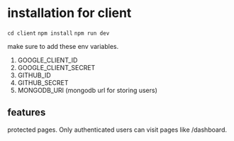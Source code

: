 # installation for client

`cd client`
`npm install`
`npm run dev`

make sure to add these env variables.

1. GOOGLE_CLIENT_ID
2. GOOGLE_CLIENT_SECRET
3. GITHUB_ID
4. GITHUB_SECRET
5. MONGODB_URI (mongodb url for storing users)

## features

protected pages. Only authenticated users can visit pages like
/dashboard.
